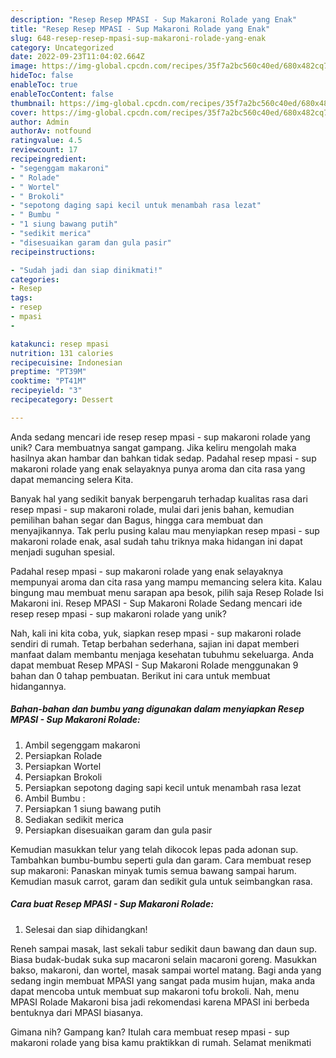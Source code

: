 ```yaml
---
description: "Resep Resep MPASI - Sup Makaroni Rolade yang Enak"
title: "Resep Resep MPASI - Sup Makaroni Rolade yang Enak"
slug: 648-resep-resep-mpasi-sup-makaroni-rolade-yang-enak
category: Uncategorized
date: 2022-09-23T11:04:02.664Z
image: https://img-global.cpcdn.com/recipes/35f7a2bc560c40ed/680x482cq70/resep-mpasi-sup-makaroni-rolade-foto-resep-utama.jpg
hideToc: false
enableToc: true
enableTocContent: false
thumbnail: https://img-global.cpcdn.com/recipes/35f7a2bc560c40ed/680x482cq70/resep-mpasi-sup-makaroni-rolade-foto-resep-utama.jpg
cover: https://img-global.cpcdn.com/recipes/35f7a2bc560c40ed/680x482cq70/resep-mpasi-sup-makaroni-rolade-foto-resep-utama.jpg
author: Admin
authorAv: notfound
ratingvalue: 4.5
reviewcount: 17
recipeingredient:
- "segenggam makaroni"
- " Rolade"
- " Wortel"
- " Brokoli"
- "sepotong daging sapi kecil untuk menambah rasa lezat"
- " Bumbu "
- "1 siung bawang putih"
- "sedikit merica"
- "disesuaikan garam dan gula pasir"
recipeinstructions:

- "Sudah jadi dan siap dinikmati!"
categories:
- Resep
tags:
- resep
- mpasi
- 

katakunci: resep mpasi  
nutrition: 131 calories
recipecuisine: Indonesian
preptime: "PT39M"
cooktime: "PT41M"
recipeyield: "3"
recipecategory: Dessert

---
```





Anda sedang mencari ide resep resep mpasi - sup makaroni rolade yang unik? Cara membuatnya sangat gampang. Jika keliru mengolah maka hasilnya akan hambar dan bahkan tidak sedap. Padahal resep mpasi - sup makaroni rolade yang enak selayaknya punya aroma dan cita rasa yang dapat memancing selera Kita.





Banyak hal yang sedikit banyak berpengaruh terhadap kualitas rasa dari resep mpasi - sup makaroni rolade, mulai dari jenis bahan, kemudian pemilihan bahan segar dan Bagus, hingga cara membuat dan menyajikannya. Tak perlu pusing kalau mau menyiapkan resep mpasi - sup makaroni rolade enak,      asal sudah tahu triknya maka hidangan ini dapat menjadi suguhan spesial.














Padahal resep mpasi - sup makaroni rolade yang enak selayaknya mempunyai aroma dan cita rasa yang mampu memancing selera kita. Kalau bingung mau membuat menu sarapan apa besok, pilih saja Resep Rolade Isi Makaroni ini. Resep MPASI - Sup Makaroni Rolade Sedang mencari ide resep resep mpasi - sup makaroni rolade yang unik?






Nah, kali ini kita coba, yuk, siapkan resep mpasi - sup makaroni rolade sendiri di rumah. Tetap berbahan sederhana, sajian ini dapat memberi manfaat dalam membantu menjaga kesehatan tubuhmu sekeluarga. Anda dapat membuat Resep MPASI - Sup Makaroni Rolade menggunakan 9 bahan dan 0 tahap pembuatan. Berikut ini cara untuk membuat hidangannya.

<!--inarticleads1-->

##### Bahan-bahan dan bumbu yang digunakan dalam menyiapkan Resep MPASI - Sup Makaroni Rolade:

1. Ambil segenggam makaroni
1. Persiapkan  Rolade
1. Persiapkan  Wortel
1. Persiapkan  Brokoli
1. Persiapkan sepotong daging sapi kecil untuk menambah rasa lezat
1. Ambil  Bumbu :
1. Persiapkan 1 siung bawang putih
1. Sediakan sedikit merica
1. Persiapkan disesuaikan garam dan gula pasir


Kemudian masukkan telur yang telah dikocok lepas pada adonan sup. Tambahkan bumbu-bumbu seperti gula dan garam. Cara membuat resep sup makaroni: Panaskan minyak tumis semua bawang sampai harum. Kemudian masuk carrot, garam dan sedikit gula untuk seimbangkan rasa. 

<!--inarticleads2-->

##### Cara buat Resep MPASI - Sup Makaroni Rolade:


1. Selesai dan siap dihidangkan!

Reneh sampai masak, last sekali tabur sedikit daun bawang dan daun sup. Biasa budak-budak suka sup macaroni selain macaroni goreng. Masukkan bakso, makaroni, dan wortel, masak sampai wortel matang. Bagi anda yang sedang ingin membuat MPASI yang sangat pada musim hujan, maka anda dapat mencoba untuk membuat sup makaroni tofu brokoli. Nah, menu MPASI Rolade Makaroni bisa jadi rekomendasi karena MPASI ini berbeda bentuknya dari MPASI biasanya. 

Gimana nih? Gampang kan? Itulah cara membuat resep mpasi - sup makaroni rolade yang bisa kamu praktikkan di rumah. Selamat menikmati
